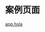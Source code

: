 # 案例页面 
 [app.hsla](https://www.awebide.com/testCase/#/getInfoCase/Demo/API/data/getInfoCase?title=%E8%8E%B7%E5%8F%96%E4%BF%A1%E6%81%AF&pageId=getInfoCase)